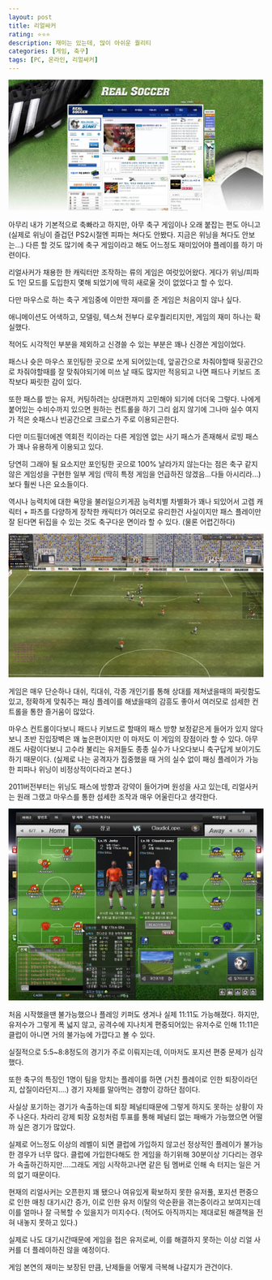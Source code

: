 ```yaml
---
layout: post
title: 리얼싸커
rating: ⭐️⭐️⭐️
description: 재미는 있는데, 많이 아쉬운 퀄리티
categories: [게임, 축구]
tags: [PC, 온라인, 리얼싸커]
---
```


![RS](../../img/2012/real_soccer_01.jpg)

아무리 내가 기본적으로 축빠라고 하지만, 아무 축구 게임이나 오래 붙잡는 편도 아니고 (실제로 위닝이 즐겁던 PS2시절엔 피파는 쳐다도 안봤다. 지금은 위닝을 쳐다도 안보는...) 다른 할 것도 많기에 축구 게임이라고 해도 어느정도 재미있어야 플레이를 하기 마련이다.

리얼사커가 채용한 한 캐릭터만 조작하는 류의 게임은 여럿있어왔다. 게다가 위닝/피파도 1인 모드를 도입한지 몇해 되었기에 딱히 새로울 것이 없었다고 할 수 있다.

다만 마우스로 하는 축구 게임중에 이만한 재미를 준 게임은 처음이지 않나 싶다.

애니메이션도 어색하고, 모델링, 텍스쳐 전부다 로우퀄리티지만, 게임의 재미 하나는 확실했다.

적어도 시각적인 부분을 제외하고 신경쓸 수 있는 부분은 꽤나 신경쓴 게임이었다.

패스나 슛은 마우스 포인팅한 곳으로 쏘게 되어있는데, 앞공간으로 차줘야할때 뒷공간으로 차줘야할때를 잘 맞춰야되기에 미쓰 날 때도 많지만 적응되고 나면 패드나 키보드 조작보다 짜릿한 감이 있다.

또한 패스를 받는 유저, 커팅하려는 상대편까지 고민해야 되기에 더더욱 그렇다. 나에게붙어있는 수비수까지 있으면 원하는 컨트롤을 하기 그리 쉽지 않기에 그나마 실수 여지가 적은 숏패스나 빈공간으로 크로스가 주로 이용되곤한다.

다만 미드필더에겐 역회전 킥이라는 다른 게임엔 없는 사기 패스가 존재해서 로빙 패스가 꽤나 유용하게 이용되고 있다.

당연히 그래야 될 요소지만 포인팅한 곳으로 100% 날라가지 않는다는 점은 축구 같지 않은 게임성을 구현한 일부 게임 (딱히 특정 게임을 언급하진 않겠음...다들 아시리라...) 보다 훨씬 나은 요소들이다.

역시나 능력치에 대한 욕망을 불러일으키게끔 능력치별 차별화가 꽤나 되있어서 고렙 캐릭터 + 파츠를 다양하게 장착한 캐릭터가 여러모로 유리한건 사실이지만 패스 플레이만 잘 된다면 뒤집을 수 있는 것도 축구다운 면이라 할 수 있다. (물론 어렵긴하다)

![RS](../../img/2012/real_soccer_02.jpg)

게임은 매우 단순하나 대쉬, 킥대쉬, 각종 개인기를 통해 상대를 제쳐냈을때의 짜릿함도 있고, 정확하게 맞춰주는 패싱 플레이를 해냈을때의 감흥도 좋아서 여러모로 섬세한 컨트롤을 통한 즐거움이 많았다.

마우스 컨트롤이다보니 패드나 키보드로 할때의 패스 방향 보정같은게 들어가 있지 않다보니 초반 진입장벽은 꽤 높은편이지만 이 마저도 이 게임의 장점이라 할 수 있다. 아무래도 사람이다보니 고수라 불리는 유저들도 종종 실수가 나오다보니 축구답게 보이기도 하기 때문이다. (실제로 나는 공격자가 집중했을 때 거의 실수 없이 패싱 플레이가 가능한 피파나 위닝이 비정상적이다라고 본다.)

2011버전부터는 위닝도 패스에 방향과 강약이 들어가며 원성을 사고 있는데, 리얼사커는 원래 그랬고 마우스를 통한 섬세한 조작과 매우 어울린다고 생각한다.

![RS](../../img/2012/real_soccer_03.jpg)

처음 시작했을땐 불가능했으나 플레잉 키퍼도 생겨나 실제 11:11도 가능해졌다. 하지만, 유저수가 그렇게 폭 넓지 않고, 공격수에 지나치게 편중되어있는 유저수로 인해 11:11은 클럽이 아니면 거의 불가능에 가깝다고 볼 수 있다.

실질적으로 5:5~8:8정도의 경기가 주로 이뤄지는데, 이마저도 포지션 편중 문제가 심각했다.

또한 축구의 특징인 1명이 팀을 망치는 플레이를 하면 (거친 플레이로 인한 퇴장이라던지, 삽질이라던지....) 경기 자체를 말아먹는 경향이 강하단 점이다.

사실상 포기하는 경기가 속출하는데 퇴장 페널티때문에 그렇게 하지도 못하는 상황이 자주 나온다. 차라리 강제 퇴장 요청처럼 투표를 통해 페널티 없는 패배가 가능했으면 어떨까 싶은 경기가 많았다.

실제로 어느정도 이상의 레벨이 되면 클럽에 가입하지 않고선 정상적인 플레이가 불가능한 경우가 너무 많다. 클럽에 가입한다해도 한 게임을 하기위해 30분이상 기다리는 경우가 속출하긴하지만....그래도 게임 시작하고나면 같은 팀 멤버로 인해 속 터지는 일은 거의 없기 때문이다.

현재의 리얼사커는 오픈한지 꽤 됐으나 여유있게 확보하지 못한 유저풀, 포지션 편중으로 인한 매칭 대기시간 증가, 이로 인한 유저 이탈의 악순환을 겪는중이라고 보여지는데 이를 얼마나 잘 극복할 수 있을지가 미지수다. (적어도 아직까지는 제대로된 해결책을 전혀 내놓지 못하고 있다.)

실제로 나도 대기시간때문에 게임을 접은 유저로써, 이를 해결하지 못하는 이상 리얼 사커를 더 플레이하진 않을 예정이다.

게임 본연의 재미는 보장된 만큼, 난제들을 어떻게 극복해 나갈지가 관건이다.
